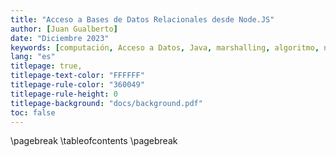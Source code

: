 ```yaml
---
title: "Acceso a Bases de Datos Relacionales desde Node.JS"
author: [Juan Gualberto]
date: "Diciembre 2023"
keywords: [computación, Acceso a Datos, Java, marshalling, algoritmo, nodejs]
lang: "es"
titlepage: true,
titlepage-text-color: "FFFFFF"
titlepage-rule-color: "360049"
titlepage-rule-height: 0
titlepage-background: "docs/background.pdf"
toc: false
---
```


\pagebreak
\tableofcontents
\pagebreak
